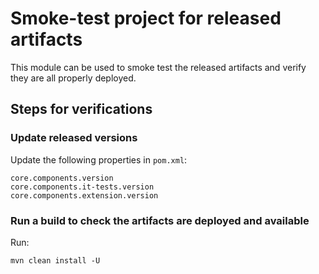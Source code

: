 # Smoke-test project for released artifacts

This module can be used to smoke test the released artifacts and verify they are all properly deployed.

## Steps for verifications

### Update released versions

Update the following properties in `pom.xml`:

```
core.components.version
core.components.it-tests.version
core.components.extension.version
```

### Run a build to check the artifacts are deployed and available

Run:

`mvn clean install -U`